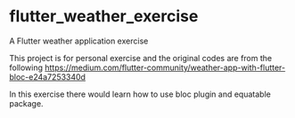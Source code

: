 # flutter_weather_exercise

A Flutter weather application exercise

This project is for personal exercise and the original codes are from
the following https://medium.com/flutter-community/weather-app-with-flutter-bloc-e24a7253340d

In this exercise there would learn how to use bloc plugin and equatable package.
